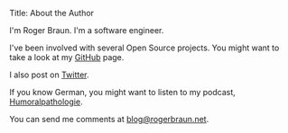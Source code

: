Title: About the Author

I'm Roger Braun. I'm a software engineer.

I've been involved with several Open Source projects. You might want to take a look at my [GitHub](http://github.com/rogerbraun) page.

I also post on [Twitter](http://twitter.com/rogerbraun).

If you know German, you might want to listen to my podcast, [Humoralpathologie](http://humoralpathologie.de).

You can send me comments at <blog@rogerbraun.net>.

